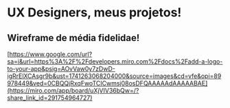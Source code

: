 # UX Designers, meus projetos!

## Wireframe de média fidelidae!
[https://www.google.com/url?sa=i&url=https%3A%2F%2Fdevelopers.miro.com%2Fdocs%2Fadd-a-logo-to-your-app&psig=AOvVaw0y7zDwD-igRrElXCAsgr9b&ust=1741263068204000&source=images&cd=vfe&opi=89978449&ved=0CBQQjRxqFwoTCICwmsj08osDFQAAAAAdAAAAABAE](https://miro.com/app/board/uXjVIV36bQw=/?share_link_id=291754964727)
